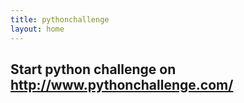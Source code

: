 ```yaml
---
title: pythonchallenge
layout: home
---
```


## Start python challenge on <http://www.pythonchallenge.com/>
